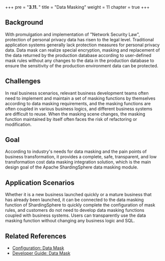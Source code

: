 +++
pre = "<b>3.11. </b>"
title = "Data Masking"
weight = 11
chapter = true
+++

## Background

With promulgation and implementation of "Network Security Law", protection of personal privacy data has risen to the legal level. Traditional application systems generally lack protection measures for personal privacy data.
Data mask can realize special encryption, masking and replacement of the data returned by the production database according to user-defined mask rules without any changes to the data in the production database to ensure the sensitivity of the production environment data can be protected.

## Challenges

In real business scenarios, relevant business development teams often need to implement and maintain a set of masking functions by themselves according to data masking requirements, and the masking functions are often coupled in various business logics, and different business systems are difficult to reuse. When the masking scene changes, the masking function maintained by itself often faces the risk of refactoring or modification.

## Goal

According to industry's needs for data masking and the pain points of business transformation, it provides a complete, safe, transparent, and low transformation cost data masking integration solution, which is the main design goal of the Apache ShardingSphere data masking module.

## Application Scenarios

Whether it is a new business launched quickly or a mature business that has already been launched, it can be connected to the data masking function of ShardingSphere to quickly complete the configuration of mask rules, and customers do not need to develop data masking functions coupled with business systems. 
Users can transparently use the data masking function without changing any business logic and SQL.

## Related References

- [Configuration: Data Mask](/en/user-manual/shardingsphere-jdbc/yaml-config/rules/mask/)
- [Developer Guide: Data Mask](/en/dev-manual/mask/)
